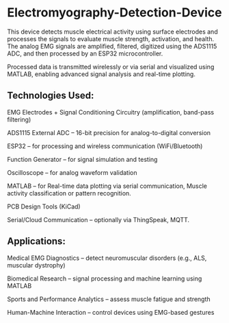 # Electromyography-Detection-Device
This device detects muscle electrical activity using surface electrodes and processes the signals to evaluate muscle strength, activation, and health. The analog EMG signals are amplified, filtered, digitized using the ADS1115 ADC, and then processed by an ESP32 microcontroller.

Processed data is transmitted wirelessly or via serial and visualized using MATLAB, enabling advanced signal analysis and real-time plotting.
## Technologies Used:
EMG Electrodes + Signal Conditioning Circuitry (amplification, band-pass filtering)

ADS1115 External ADC – 16-bit precision for analog-to-digital conversion

ESP32 – for processing and wireless communication (WiFi/Bluetooth)

Function Generator – for signal simulation and testing

Oscilloscope – for analog waveform validation

MATLAB – for Real-time data plotting via serial communication, Muscle activity classification or pattern recognition.

PCB Design Tools (KiCad)

Serial/Cloud Communication – optionally via ThingSpeak, MQTT.

## Applications:

Medical EMG Diagnostics – detect neuromuscular disorders (e.g., ALS, muscular dystrophy)

Biomedical Research – signal processing and machine learning using MATLAB

Sports and Performance Analytics – assess muscle fatigue and strength

Human-Machine Interaction – control devices using EMG-based gestures
